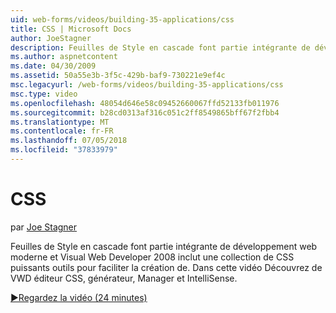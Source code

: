 ```yaml
---
uid: web-forms/videos/building-35-applications/css
title: CSS | Microsoft Docs
author: JoeStagner
description: Feuilles de Style en cascade font partie intégrante de développement web moderne et Visual Web Developer 2008 inclut une collection de CSS puissants outils pour faciliter la création de...
ms.author: aspnetcontent
ms.date: 04/30/2009
ms.assetid: 50a55e3b-3f5c-429b-baf9-730221e9ef4c
msc.legacyurl: /web-forms/videos/building-35-applications/css
msc.type: video
ms.openlocfilehash: 48054d646e58c09452660067ffd52133fb011976
ms.sourcegitcommit: b28cd0313af316c051c2ff8549865bff67f2fbb4
ms.translationtype: MT
ms.contentlocale: fr-FR
ms.lasthandoff: 07/05/2018
ms.locfileid: "37833979"
---
```

<a name="css"></a>CSS
====================
par [Joe Stagner](https://github.com/JoeStagner)

Feuilles de Style en cascade font partie intégrante de développement web moderne et Visual Web Developer 2008 inclut une collection de CSS puissants outils pour faciliter la création de. Dans cette vidéo Découvrez de VWD éditeur CSS, générateur, Manager et IntelliSense.

[&#9654;Regardez la vidéo (24 minutes)](https://channel9.msdn.com/Blogs/ASP-NET-Site-Videos/css)
